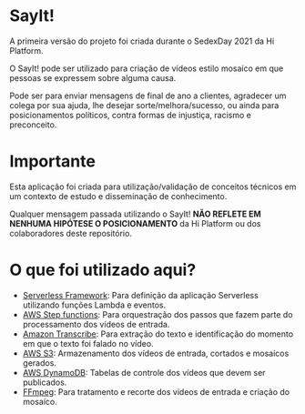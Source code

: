 # SayIt!

A primeira versão do projeto foi criada durante o SedexDay 2021 da Hi Platform.

O SayIt! pode ser utilizado para criação de vídeos estilo mosaíco em que pessoas se expressem sobre alguma causa.

Pode ser para enviar mensagens de final de ano a clientes, agradecer um colega por sua ajuda, lhe desejar sorte/melhora/sucesso, ou ainda para posicionamentos políticos, contra formas de injustiça, racismo e preconceito.

# Importante

Esta aplicação foi criada para utilização/validação de conceitos técnicos em um contexto de estudo e disseminação de conhecimento.

Qualquer mensagem passada utilizando o SayIt! **NÃO REFLETE EM NENHUMA HIPÓTESE O POSICIONAMENTO** da Hi Platform ou dos colaboradores deste repositório.

# O que foi utilizado aqui?

- [Serverless Framework](https://www.serverless.com/): Para definição da aplicação Serverless utilizando funções Lambda e eventos.
- [AWS Step functions](https://aws.amazon.com/pt/step-functions/): Para orquestração dos passos que fazem parte do processamento dos vídeos de entrada.
- [Amazon Transcribe](https://aws.amazon.com/pt/transcribe/): Para extração do texto e identificação do momento em que o texto foi falado no vídeo.
- [AWS S3](https://aws.amazon.com/pt/s3/): Armazenamento dos vídeos de entrada, cortados e mosaícos gerados.
- [AWS DynamoDB](https://aws.amazon.com/pt/dynamodb/): Tabelas de controle dos vídeos que devem ser publicados.
- [FFmpeg](https://www.ffmpeg.org/): Para tratamento e recorte dos vídeos de entrada e criação do mosaíco.
